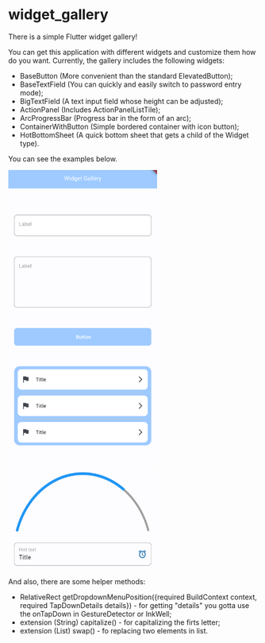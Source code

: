 # widget_gallery

There is a simple Flutter widget gallery!

You can get this application with different widgets and customize them how do you want.
Currently, the gallery includes the following widgets: 
- BaseButton (More convenient than the standard ElevatedButton);
- BaseTextField (You can quickly and easily switch to password entry mode); 
- BigTextField (A text input field whose height can be adjusted); 
- ActionPanel (Includes ActionPanelListTile);
- ArcProgressBar (Progress bar in the form of an arc);
- ContainerWithButton (Simple bordered container with icon button);
- HotBottomSheet (A quick bottom sheet that gets a child of the Widget type).

You can see the examples below.

<img src="example.png" width="300" height="600">  <img src="example_2.png" width="300" height="200">

And also, there are some helper methods:
- RelativeRect getDropdownMenuPosition({required BuildContext context, required TapDownDetails details}) - for getting  "details" you gotta use the onTapDown in GestureDetector or InkWell;
- extension (String) capitalize() - for capitalizing the firts letter;
- extension (List) swap() - fo replacing two elements in list.
